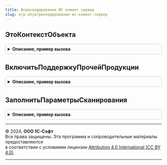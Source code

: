 ```yaml
---
title: Штрихкодирование ИС клиент сервер
slug: erp-uh/штрихкодирование-ис-клиент-сервер
---
```



## ЭтоКонтекстОбъекта
<details style="margin: 1em 0; padding: 0.5em; border: 1px solid #ccc; border-radius: 6px;">

<summary style="font-weight: bold; cursor: pointer;">Описание, пример вызова</summary>

```bsl

// Определяет принадлежность имени объекта к контексту.
//
// Параметры:
//  Контекст - ФормаКлиентскогоПриложения, ДокументСсылка, СправочникСсылка, ОбработкаМенеджер - контекст.
//  ИмяОбъекта - Строка - Имя объекта.
// Возвращаемое значение:
//  Булево - Истина, если имя объекта принадлежит контексту.
Функция ЭтоКонтекстОбъекта(Контекст, Знач ИмяОбъекта) Экспорт
```

Пример вызова
```bsl
Результат = ШтрихкодированиеИСКлиентСервер.ЭтоКонтекстОбъекта(Контекст, ИмяОбъекта) 
```
</details>

## ВключитьПоддержкуПрочейПродукции
<details style="margin: 1em 0; padding: 0.5em; border: 1px solid #ccc; border-radius: 6px;">

<summary style="font-weight: bold; cursor: pointer;">Описание, пример вызова</summary>

```bsl

// Включает в параметрах сканирования обработку штрихкодов номенклатуры, не относящейся к библиотеке
//
// Параметры:
//   ПараметрыСканирования - см. БазовыеПараметрыСканирования
//
Процедура ВключитьПоддержкуПрочейПродукции(ПараметрыСканирования) Экспорт
```

Пример вызова
```bsl
ШтрихкодированиеИСКлиентСервер.ВключитьПоддержкуПрочейПродукции(ПараметрыСканирования) 
```
</details>

## ЗаполнитьПараметрыСканирования
<details style="margin: 1em 0; padding: 0.5em; border: 1px solid #ccc; border-radius: 6px;">

<summary style="font-weight: bold; cursor: pointer;">Описание, пример вызова</summary>

```bsl

// Заполняет параметры сканирования по контексту.
//
// Параметры:
//  ПараметрыСканирования - См. ШтрихкодированиеОбщегоНазначенияИСКлиент.ПараметрыСканирования
//  Контекст - ФормаКлиентскогоПриложения, ДокументСсылка, СправочникСсылка, ОбработкаМенеджер - контекст.
Процедура ЗаполнитьПараметрыСканирования(ПараметрыСканирования, Контекст) Экспорт
```

Пример вызова
```bsl
ШтрихкодированиеИСКлиентСервер.ЗаполнитьПараметрыСканирования(ПараметрыСканирования, Контекст) 
```
</details>

---

© 2024, **ООО 1С-Софт**  
Все права защищены. Эта программа и сопроводительные материалы предоставляются  
в соответствии с условиями лицензии [Attribution 4.0 International (CC BY 4.0)](https://creativecommons.org/licenses/by/4.0/legalcode).

---
